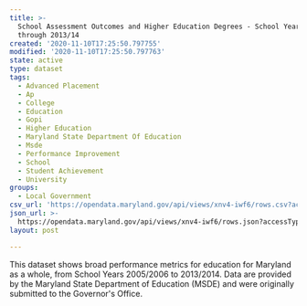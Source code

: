 ```yaml
---
title: >-
  School Assessment Outcomes and Higher Education Degrees - School Years 2005/06
  through 2013/14
created: '2020-11-10T17:25:50.797755'
modified: '2020-11-10T17:25:50.797763'
state: active
type: dataset
tags:
  - Advanced Placement
  - Ap
  - College
  - Education
  - Gopi
  - Higher Education
  - Maryland State Department Of Education
  - Msde
  - Performance Improvement
  - School
  - Student Achievement
  - University
groups:
  - Local Government
csv_url: 'https://opendata.maryland.gov/api/views/xnv4-iwf6/rows.csv?accessType=DOWNLOAD'
json_url: >-
  https://opendata.maryland.gov/api/views/xnv4-iwf6/rows.json?accessType=DOWNLOAD
layout: post

---
```

This dataset shows broad performance metrics for education for Maryland as a whole, from School Years 2005/2006 to 2013/2014. Data are provided by the Maryland State Department of Education (MSDE) and were originally submitted to the Governor's Office.
